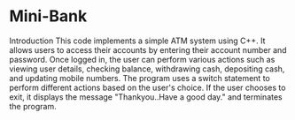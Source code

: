 # Mini-Bank

Introduction 
This code implements a simple ATM system using C++. It allows users to access their accounts by entering their account number and password. Once logged in, the user can perform various actions such as viewing user details, checking balance, withdrawing cash, depositing cash, and updating mobile numbers. The program uses a switch statement to perform different actions based on the user's choice. If the user chooses to exit, it displays the message "Thankyou..Have a good day." and terminates the program.
